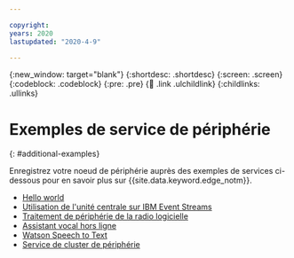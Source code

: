 ```yaml
---

copyright:
years: 2020
lastupdated: "2020-4-9"

---
```


{:new_window: target="blank"}
{:shortdesc: .shortdesc}
{:screen: .screen}
{:codeblock: .codeblock}
{:pre: .pre}
{:child: .link .ulchildlink}
{:childlinks: .ullinks}

# Exemples de service de périphérie
{: #additional-examples}

Enregistrez votre noeud de périphérie auprès des exemples de services ci-dessous pour en savoir plus sur {{site.data.keyword.edge_notm}}.

* [Hello world](../developing/policy.md)
* [Utilisation de l'unité centrale sur IBM Event Streams](cpu_load_example.md)
* [Traitement de périphérie de la radio logicielle](../installing/software_defined_radio_ex.md)
* [Assistant vocal hors ligne](offline_voice_assistant.md)
* [Watson Speech to Text](../installing/watson_speech.md)
* [Service de cluster de périphérie](edge_cluster_service.md)
